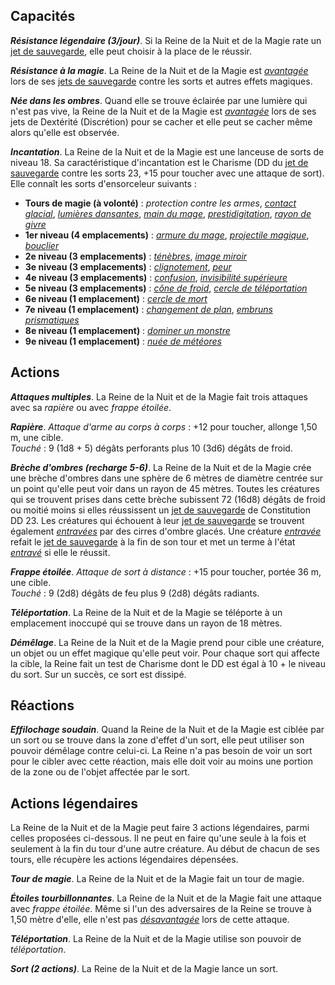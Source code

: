 ## Capacités
_**Résistance légendaire (3/jour)**_. Si la Reine de la Nuit et de la Magie rate un [jet de sauvegarde](/utiliser-les-caracteristiques/#jets-de-sauvegarde), elle peut choisir à la place de le réussir.

_**Résistance à la magie**_. La Reine de la Nuit et de la Magie est [_avantagée_](/utiliser-les-caracteristiques/#avantage-et-desavantage) lors de ses [jets de sauvegarde](/utiliser-les-caracteristiques/#jets-de-sauvegarde) contre les sorts et autres effets magiques.

_**Née dans les ombres**_. Quand elle se trouve éclairée par une lumière qui n'est pas vive, la Reine de la Nuit et de la Magie est [_avantagée_](/utiliser-les-caracteristiques/#avantage-et-desavantage) lors de ses jets de Dextérité (Discrétion) pour se cacher et elle peut se cacher même alors qu'elle est observée.

_**Incantation**_. La Reine de la Nuit et de la Magie est une lanceuse de sorts de niveau 18. Sa caractéristique d'incantation est le Charisme (DD du [jet de sauvegarde](/utiliser-les-caracteristiques/#jets-de-sauvegarde) contre les sorts 23, +15 pour toucher avec une attaque de sort). Elle connaît les sorts d'ensorceleur suivants :
* **Tours de magie (à volonté)** : _protection contre les armes_, [_contact glacial_](/grimoire/contact-glacial/), [_lumières dansantes_](/grimoire/lumieres-dansantes/), [_main du mage_](/grimoire/main-du-mage/), [_prestidigitation_](/grimoire/prestidigitation/), [_rayon de givre_](/grimoire/rayon-de-givre/)
* **1er niveau (4 emplacements)** : [_armure du mage_](/grimoire/armure-du-mage/), [_projectile magique_](/grimoire/projectile-magique/), [_bouclier_](/grimoire/bouclier/)
* **2e niveau (3 emplacements)** : [_ténèbres_](/grimoire/tenebres/), [_image miroir_](/grimoire/image-miroir/)
* **3e niveau (3 emplacements)** : [_clignotement_](/grimoire/clignotement/), [_peur_](/grimoire/peur/)
* **4e niveau (3 emplacements)** : [_confusion_](/grimoire/confusion/), [_invisibilité supérieure_](/grimoire/invisibilite-superieure/)
* **5e niveau (3 emplacements)** : [_cône de froid_](/grimoire/cone-de-froid/), [_cercle de téléportation_](/grimoire/cercle-de-teleportation/)
* **6e niveau (1 emplacement)** : [_cercle de mort_](/grimoire/cercle-de-mort/)
* **7e niveau (1 emplacement)** : [_changement de plan_](/grimoire/changement-de-plan/), [_embruns prismatiques_](/grimoire/embruns-prismatiques/)
* **8e niveau (1 emplacement)** : [_dominer un monstre_](/grimoire/dominer-un-monstre/)
* **9e niveau (1 emplacement)** : [_nuée de météores_](/grimoire/nuee-de-meteores/)

## Actions
_**Attaques multiples**_. La Reine de la Nuit et de la Magie fait trois attaques avec sa _rapière_ ou avec _frappe étoilée_.

_**Rapière**_. _Attaque d'arme au corps à corps_ : +12 pour toucher, allonge 1,50 m, une cible.  
_Touché_ : 9 (1d8 + 5) dégâts perforants plus 10 (3d6) dégâts de froid.

_**Brèche d'ombres (recharge 5-6)**_. La Reine de la Nuit et de la Magie crée une brèche d'ombres dans une sphère de 6 mètres de diamètre centrée sur un point qu'elle peut voir dans un rayon de 45 mètres. Toutes les créatures qui se trouvent prises dans cette brèche subissent 72 (16d8) dégâts de froid ou moitié moins si elles réussissent un [jet de sauvegarde](/utiliser-les-caracteristiques/#jets-de-sauvegarde) de Constitution DD 23. Les créatures qui échouent à leur [jet de sauvegarde](/utiliser-les-caracteristiques/#jets-de-sauvegarde) se trouvent également [_entravées_](/gerer-la-sante-du-personnage/#entrave) par des cirres d'ombre glacés. Une créature [_entravée_](/gerer-la-sante-du-personnage/#entrave) refait le [jet de sauvegarde](/utiliser-les-caracteristiques/#jets-de-sauvegarde) à la fin de son tour et met un terme à l'état [_entravé_](/gerer-la-sante-du-personnage/#entrave) si elle le réussit.

_**Frappe étoilée**_. _Attaque de sort à distance_ : +15 pour toucher, portée 36 m, une cible.  
_Touché_ : 9 (2d8) dégâts de feu plus 9 (2d8) dégâts radiants.

_**Téléportation**_. La Reine de la Nuit et de la Magie se téléporte à un emplacement inoccupé qui se trouve dans un rayon de 18 mètres.

_**Démêlage**_. La Reine de la Nuit et de la Magie prend pour cible une créature, un objet ou un effet magique qu'elle peut voir. Pour chaque sort qui affecte la cible, la Reine fait un test de Charisme dont le DD est égal à 10 + le niveau du sort. Sur un succès, ce sort est dissipé.

## Réactions
_**Effilochage soudain**_. Quand la Reine de la Nuit et de la Magie est ciblée par un sort ou se trouve dans la zone d'effet d'un sort, elle peut utiliser son pouvoir démêlage contre celui-ci. La Reine n'a pas besoin de voir un sort pour le cibler avec cette réaction, mais elle doit voir au moins une portion de la zone ou de l'objet affectée par le sort.

## Actions légendaires
La Reine de la Nuit et de la Magie peut faire 3 actions légendaires, parmi celles proposées ci-dessous. Il ne peut en faire qu'une seule à la fois et seulement à la fin du tour d'une autre créature. Au début de chacun de ses tours, elle récupère les actions légendaires dépensées.

_**Tour de magie**_. La Reine de la Nuit et de la Magie fait un tour de magie.

_**Étoiles tourbillonnantes**_. La Reine de la Nuit et de la Magie fait une attaque avec _frappe étoilée_. Même si l'un des adversaires de la Reine se trouve à 1,50 mètre d'elle, elle n'est pas [_désavantagée_](/utiliser-les-caracteristiques/#avantage-et-desavantage) lors de cette attaque.

_**Téléportation**_. La Reine de la Nuit et de la Magie utilise son pouvoir de _téléportation_.

_**Sort (2 actions)**_. La Reine de la Nuit et de la Magie lance un sort.
